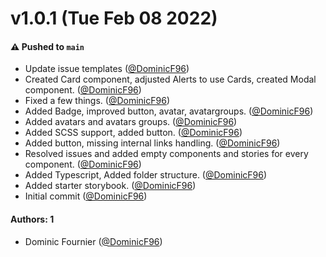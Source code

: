 # v1.0.1 (Tue Feb 08 2022)

#### ⚠️ Pushed to `main`

- Update issue templates ([@DominicF96](https://github.com/DominicF96))
- Created Card component, adjusted Alerts to use Cards, created Modal component. ([@DominicF96](https://github.com/DominicF96))
- Fixed a few things. ([@DominicF96](https://github.com/DominicF96))
- Added Badge, improved button, avatar, avatargroups. ([@DominicF96](https://github.com/DominicF96))
- Added avatars and avatars groups. ([@DominicF96](https://github.com/DominicF96))
- Added SCSS support, added button. ([@DominicF96](https://github.com/DominicF96))
- Added button, missing internal links handling. ([@DominicF96](https://github.com/DominicF96))
- Resolved issues and added empty components and stories for every component. ([@DominicF96](https://github.com/DominicF96))
- Added Typescript, Added folder structure. ([@DominicF96](https://github.com/DominicF96))
- Added starter storybook. ([@DominicF96](https://github.com/DominicF96))
- Initial commit ([@DominicF96](https://github.com/DominicF96))

#### Authors: 1

- Dominic Fournier ([@DominicF96](https://github.com/DominicF96))
